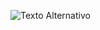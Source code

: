 ![Texto Alternativo](file:///C:/Users/erick/Desktop/Joined%20Hands/default_transparent_765x625.png)
